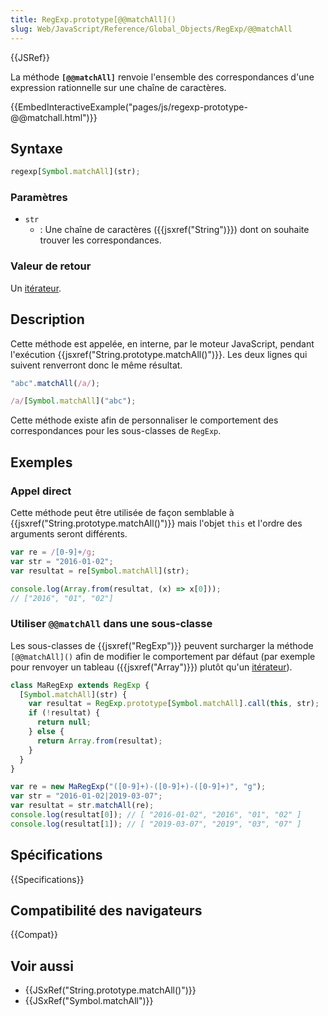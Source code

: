 ```yaml
---
title: RegExp.prototype[@@matchAll]()
slug: Web/JavaScript/Reference/Global_Objects/RegExp/@@matchAll
---
```


{{JSRef}}

La méthode **`[@@matchAll]`** renvoie l'ensemble des correspondances d'une expression rationnelle sur une chaîne de caractères.

{{EmbedInteractiveExample("pages/js/regexp-prototype-@@matchall.html")}}

## Syntaxe

```js
regexp[Symbol.matchAll](str);
```

### Paramètres

- `str`
  - : Une chaîne de caractères ({{jsxref("String")}}) dont on souhaite trouver les correspondances.

### Valeur de retour

Un [itérateur](/fr/docs/Web/JavaScript/Guide/iterateurs_et_generateurs).

## Description

Cette méthode est appelée, en interne, par le moteur JavaScript, pendant l'exécution {{jsxref("String.prototype.matchAll()")}}. Les deux lignes qui suivent renverront donc le même résultat.

```js
"abc".matchAll(/a/);

/a/[Symbol.matchAll]("abc");
```

Cette méthode existe afin de personnaliser le comportement des correspondances pour les sous-classes de `RegExp`.

## Exemples

### Appel direct

Cette méthode peut être utilisée de façon semblable à {{jsxref("String.prototype.matchAll()")}} mais l'objet `this` et l'ordre des arguments seront différents.

```js
var re = /[0-9]+/g;
var str = "2016-01-02";
var resultat = re[Symbol.matchAll](str);

console.log(Array.from(resultat, (x) => x[0]));
// ["2016", "01", "02"]
```

### Utiliser `@@matchAll` dans une sous-classe

Les sous-classes de {{jsxref("RegExp")}} peuvent surcharger la méthode `[@@matchAll]()` afin de modifier le comportement par défaut (par exemple pour renvoyer un tableau ({{jsxref("Array")}}) plutôt qu'un [itérateur](/fr/docs/Web/JavaScript/Guide/Iterators_and_Generators)).

```js
class MaRegExp extends RegExp {
  [Symbol.matchAll](str) {
    var resultat = RegExp.prototype[Symbol.matchAll].call(this, str);
    if (!resultat) {
      return null;
    } else {
      return Array.from(resultat);
    }
  }
}

var re = new MaRegExp("([0-9]+)-([0-9]+)-([0-9]+)", "g");
var str = "2016-01-02|2019-03-07";
var resultat = str.matchAll(re);
console.log(resultat[0]); // [ "2016-01-02", "2016", "01", "02" ]
console.log(resultat[1]); // [ "2019-03-07", "2019", "03", "07" ]
```

## Spécifications

{{Specifications}}

## Compatibilité des navigateurs

{{Compat}}

## Voir aussi

- {{JSxRef("String.prototype.matchAll()")}}
- {{JSxRef("Symbol.matchAll")}}
